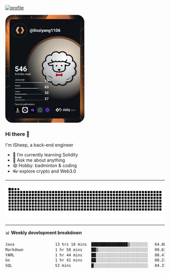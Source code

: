 [![profile](https://user-images.githubusercontent.com/54968314/208005045-e4b42f3b-833d-4242-bfcc-e764865553a2.svg)](https://www.calligrapher.ai/)

<a href="https://app.daily.dev/linziyang1106"><img src="/devcard.png" width="250" alt="ISheep's Dev Card"/></a>

### Hi there 🐏

I'm ISheep, a back-end engineer

- 🔭 I’m currently learning Solidity
- 💬 Ask me about anything
- 😄 Hobby: badminton & coding
- 👓 explore crypto and Web3.0

-------

![](https://raw.githubusercontent.com/ISheepp/ISheepp/output/github-contribution-grid-snake.svg)

-------

📊 **Weekly development breakdown**
<!--START_SECTION:waka-->

```txt
Java                  13 hrs 18 mins  ████████████████▒░░░░░░░░   64.88 %
Markdown              1 hr 58 mins    ██▒░░░░░░░░░░░░░░░░░░░░░░   09.63 %
YAML                  1 hr 44 mins    ██░░░░░░░░░░░░░░░░░░░░░░░   08.47 %
Go                    1 hr 41 mins    ██░░░░░░░░░░░░░░░░░░░░░░░   08.23 %
SQL                   53 mins         █░░░░░░░░░░░░░░░░░░░░░░░░   04.37 %
```

<!--END_SECTION:waka-->
